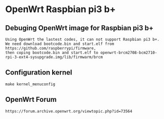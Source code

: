 # OpenWrt Raspbian pi3 b+

## Debuging OpenWrt image for Raspbian pi3 b+

	Using OpenWrt the lastest codes, it can not support Raspbian pi3 b+.
	We need download bootcode.bin and start.elf from https://github.com/raspberrypi/firmware,
	then coping bootcode.bin and start.elf to openwrt-brcm2708-bcm2710-rpi-3-ext4-sysupgrade.img/lib/firmwarm/brcm

## Configuration kernel

	make kernel_menuconfig

## OpenWrt Forum

	https://forum.archive.openwrt.org/viewtopic.php?id=73564
